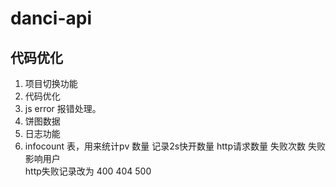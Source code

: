 # danci-api

## 代码优化

1. 项目切换功能
2. 代码优化
3. js error 报错处理。
4. 饼图数据
5. 日志功能
6. infocount 表，用来统计pv 数量 记录2s快开数量 http请求数量 失败次数 失败影响用户  
   http失败记录改为 400 404 500